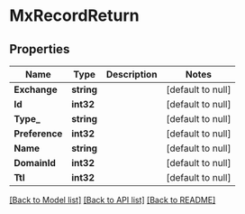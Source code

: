 # MxRecordReturn

## Properties
Name | Type | Description | Notes
------------ | ------------- | ------------- | -------------
**Exchange** | **string** |  | [default to null]
**Id** | **int32** |  | [default to null]
**Type_** | **string** |  | [default to null]
**Preference** | **int32** |  | [default to null]
**Name** | **string** |  | [default to null]
**DomainId** | **int32** |  | [default to null]
**Ttl** | **int32** |  | [default to null]

[[Back to Model list]](../README.md#documentation-for-models) [[Back to API list]](../README.md#documentation-for-api-endpoints) [[Back to README]](../README.md)


